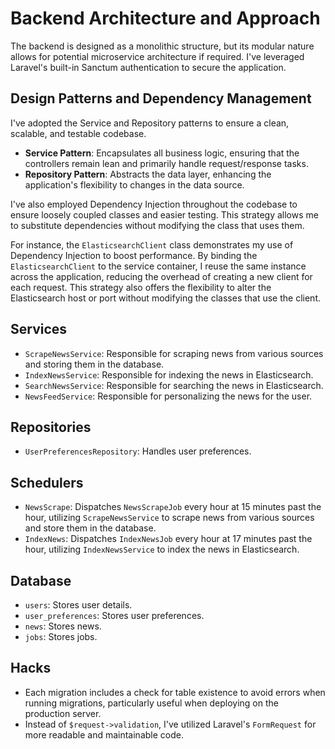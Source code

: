 # Backend Architecture and Approach

The backend is designed as a monolithic structure, but its modular nature allows for potential microservice architecture if required. I've leveraged Laravel's built-in Sanctum authentication to secure the application.

## Design Patterns and Dependency Management

I've adopted the Service and Repository patterns to ensure a clean, scalable, and testable codebase.

- **Service Pattern**: Encapsulates all business logic, ensuring that the controllers remain lean and primarily handle request/response tasks.
- **Repository Pattern**: Abstracts the data layer, enhancing the application's flexibility to changes in the data source.

I've also employed Dependency Injection throughout the codebase to ensure loosely coupled classes and easier testing. This strategy allows me to substitute dependencies without modifying the class that uses them.

For instance, the `ElasticsearchClient` class demonstrates my use of Dependency Injection to boost performance. By binding the `ElasticsearchClient` to the service container, I reuse the same instance across the application, reducing the overhead of creating a new client for each request. This strategy also offers the flexibility to alter the Elasticsearch host or port without modifying the classes that use the client.

## Services

- `ScrapeNewsService`: Responsible for scraping news from various sources and storing them in the database.
- `IndexNewsService`: Responsible for indexing the news in Elasticsearch.
- `SearchNewsService`: Responsible for searching the news in Elasticsearch.
- `NewsFeedService`: Responsible for personalizing the news for the user.

## Repositories

- `UserPreferencesRepository`: Handles user preferences.

## Schedulers

- `NewsScrape`: Dispatches `NewsScrapeJob` every hour at 15 minutes past the hour, utilizing `ScrapeNewsService` to scrape news from various sources and store them in the database.
- `IndexNews`: Dispatches `IndexNewsJob` every hour at 17 minutes past the hour, utilizing `IndexNewsService` to index the news in Elasticsearch.

## Database

- `users`: Stores user details.
- `user_preferences`: Stores user preferences.
- `news`: Stores news.
- `jobs`: Stores jobs.

## Hacks

- Each migration includes a check for table existence to avoid errors when running migrations, particularly useful when deploying on the production server.
- Instead of `$request->validation`, I've utilized Laravel's `FormRequest` for more readable and maintainable code.

